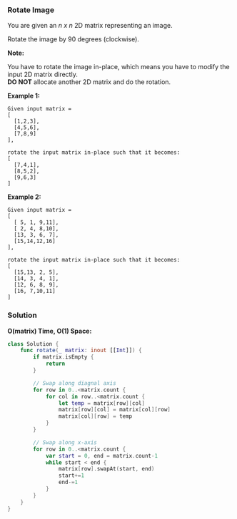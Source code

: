 
### Rotate Image

You are given an *n x n* 2D matrix representing an image.

Rotate the image by 90 degrees (clockwise).

__Note:__

You have to rotate the image in-place, which means you have to modify the input 2D matrix directly.</br> 
__DO NOT__ allocate another 2D matrix and do the rotation.

__Example 1:__
```
Given input matrix = 
[
  [1,2,3],
  [4,5,6],
  [7,8,9]
],

rotate the input matrix in-place such that it becomes:
[
  [7,4,1],
  [8,5,2],
  [9,6,3]
]
```
__Example 2:__
```
Given input matrix =
[
  [ 5, 1, 9,11],
  [ 2, 4, 8,10],
  [13, 3, 6, 7],
  [15,14,12,16]
], 

rotate the input matrix in-place such that it becomes:
[
  [15,13, 2, 5],
  [14, 3, 4, 1],
  [12, 6, 8, 9],
  [16, 7,10,11]
]
```

### Solution
__O(matrix) Time, O(1) Space:__
```Swift
class Solution {
    func rotate(_ matrix: inout [[Int]]) {
        if matrix.isEmpty {
            return
        }

        // Swap along diagnal axis
        for row in 0..<matrix.count {
            for col in row..<matrix.count {
                let temp = matrix[row][col]
                matrix[row][col] = matrix[col][row]
                matrix[col][row] = temp
            }
        }

        // Swap along x-axis
        for row in 0..<matrix.count {
            var start = 0, end = matrix.count-1
            while start < end {
                matrix[row].swapAt(start, end)
                start+=1
                end-=1
            }
        }
    }
}
```